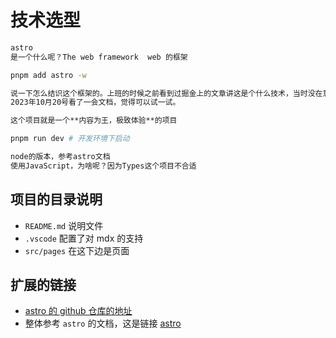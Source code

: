 # 技术选型

```sh
astro
是一个什么呢？The web framework  web 的框架

pnpm add astro -w

说一下怎么结识这个框架的。上班的时候之前看到过掘金上的文章讲这是个什么技术，当时没在意，只看了个标题
2023年10月20号看了一会文档，觉得可以试一试。

这个项目就是一个**内容为王，极致体验**的项目

pnpm run dev # 开发环境下启动
```

```sh
node的版本，参考astro文档
使用JavaScript，为啥呢？因为Types这个项目不合适

```

## 项目的目录说明

- `README.md` 说明文件
- `.vscode` 配置了对 mdx 的支持
- `src/pages` 在这下边是页面

## 扩展的链接

- [astro 的 github 仓库的地址](https://github.com/withastro/astro)
- 整体参考 `astro` 的文档，这是链接 [astro](https://docs.astro.build/zh-cn/core-concepts/project-structure/)
